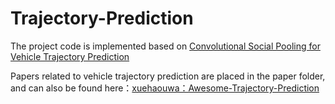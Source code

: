 # Trajectory-Prediction
The project code is implemented based on [Convolutional Social Pooling for Vehicle Trajectory Prediction](https://github.com/TJ-IPLab/Trajectory-Prediction/blob/master/paper/Deo_Convolutional_Social_Pooling_CVPR_2018_paper.pdf)  

Papers related to vehicle trajectory prediction are placed in the paper folder, and can also be found here：[xuehaouwa：Awesome-Trajectory-Prediction](https://github.com/xuehaouwa/Awesome-Trajectory-Prediction)
